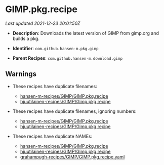 # GIMP.pkg.recipe

_Last updated 2021-12-23 20:01:50Z_

- **Description**: Downloads the latest version of GIMP from gimp.org and builds a pkg.

- **Identifier**: `com.github.hansen-m.pkg.gimp`

- **Parent Recipes**: `com.github.hansen-m.download.gimp`


## Warnings

- These recipes have duplicate filenames:
    - [hansen-m-recipes/GIMP/GIMP.pkg.recipe](/autopkg-dupe-tracker/hansen-m-recipes/GIMP/GIMP.pkg.recipe)
    - [hjuutilainen-recipes/GIMP/Gimp.pkg.recipe](/autopkg-dupe-tracker/hjuutilainen-recipes/GIMP/Gimp.pkg.recipe)

- These recipes have duplicate filenames, ignoring numbers:
    - [hansen-m-recipes/GIMP/GIMP.pkg.recipe](/autopkg-dupe-tracker/hansen-m-recipes/GIMP/GIMP.pkg.recipe)
    - [hjuutilainen-recipes/GIMP/Gimp.pkg.recipe](/autopkg-dupe-tracker/hjuutilainen-recipes/GIMP/Gimp.pkg.recipe)

- These recipes have duplicate NAMEs:
    - [hansen-m-recipes/GIMP/GIMP.pkg.recipe](/autopkg-dupe-tracker/hansen-m-recipes/GIMP/GIMP.pkg.recipe)
    - [hjuutilainen-recipes/GIMP/Gimp.pkg.recipe](/autopkg-dupe-tracker/hjuutilainen-recipes/GIMP/Gimp.pkg.recipe)
    - [grahampugh-recipes/GIMP/GIMP.pkg.recipe.yaml](/autopkg-dupe-tracker/grahampugh-recipes/GIMP/GIMP.pkg.recipe.yaml)